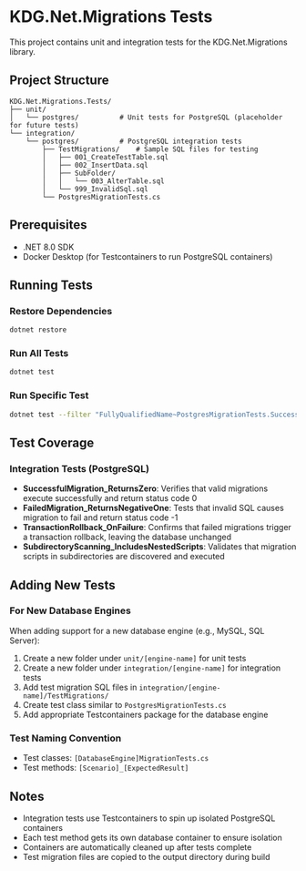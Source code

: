 # KDG.Net.Migrations Tests

This project contains unit and integration tests for the KDG.Net.Migrations library.

## Project Structure

```
KDG.Net.Migrations.Tests/
├── unit/
│   └── postgres/          # Unit tests for PostgreSQL (placeholder for future tests)
└── integration/
    └── postgres/          # PostgreSQL integration tests
        ├── TestMigrations/    # Sample SQL files for testing
        │   ├── 001_CreateTestTable.sql
        │   ├── 002_InsertData.sql
        │   ├── SubFolder/
        │   │   └── 003_AlterTable.sql
        │   └── 999_InvalidSql.sql
        └── PostgresMigrationTests.cs
```

## Prerequisites

- .NET 8.0 SDK
- Docker Desktop (for Testcontainers to run PostgreSQL containers)

## Running Tests

### Restore Dependencies

```bash
dotnet restore
```

### Run All Tests

```bash
dotnet test
```

### Run Specific Test

```bash
dotnet test --filter "FullyQualifiedName~PostgresMigrationTests.SuccessfulMigration_ReturnsZero"
```

## Test Coverage

### Integration Tests (PostgreSQL)

- **SuccessfulMigration_ReturnsZero**: Verifies that valid migrations execute successfully and return status code 0
- **FailedMigration_ReturnsNegativeOne**: Tests that invalid SQL causes migration to fail and return status code -1
- **TransactionRollback_OnFailure**: Confirms that failed migrations trigger a transaction rollback, leaving the database unchanged
- **SubdirectoryScanning_IncludesNestedScripts**: Validates that migration scripts in subdirectories are discovered and executed

## Adding New Tests

### For New Database Engines

When adding support for a new database engine (e.g., MySQL, SQL Server):

1. Create a new folder under `unit/[engine-name]` for unit tests
2. Create a new folder under `integration/[engine-name]` for integration tests
3. Add test migration SQL files in `integration/[engine-name]/TestMigrations/`
4. Create test class similar to `PostgresMigrationTests.cs`
5. Add appropriate Testcontainers package for the database engine

### Test Naming Convention

- Test classes: `[DatabaseEngine]MigrationTests.cs`
- Test methods: `[Scenario]_[ExpectedResult]`

## Notes

- Integration tests use Testcontainers to spin up isolated PostgreSQL containers
- Each test method gets its own database container to ensure isolation
- Containers are automatically cleaned up after tests complete
- Test migration files are copied to the output directory during build

